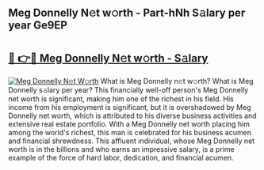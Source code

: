 ## Meg Donnelly N𝚎t w𝚘rth - Part-hNh S𝚊lary per year Ge9EP

# <h2><a href="http://gc021fx.nevu.top/?p=Meg+Donnelly">🔗 👉🔴 Meg Donnelly N𝚎t w𝚘rth - S𝚊lary</a></h2>

[![Meg Donnelly N𝚎t W𝚘rth](https://i.imgur.com/Oavwk0R.jpeg)](http://gc021fx.nevu.top/?p=Meg+Donnelly)
What is Meg Donnelly n𝚎t w𝚘rth? What is Meg Donnelly s𝚊lary per year?
This financially well-off person's Meg Donnelly net worth is significant, making him one of the richest in his field. His income from his employment is significant, but it is overshadowed by Meg Donnelly net worth, which is attributed to his diverse business activities and extensive real estate portfolio. With a Meg Donnelly net worth placing him among the world's richest, this man is celebrated for his business acumen and financial shrewdness. This affluent individual, whose Meg Donnelly net worth is in the billions and who earns an impressive salary, is a prime example of the force of hard labor, dedication, and financial acumen.
